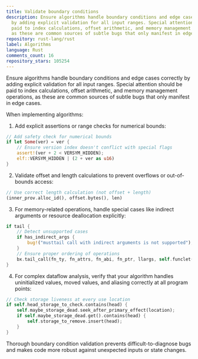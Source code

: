 ```yaml
---
title: Validate boundary conditions
description: Ensure algorithms handle boundary conditions and edge cases correctly
  by adding explicit validation for all input ranges. Special attention should be
  paid to index calculations, offset arithmetic, and memory management operations,
  as these are common sources of subtle bugs that only manifest in edge cases.
repository: rust-lang/rust
label: Algorithms
language: Rust
comments_count: 16
repository_stars: 105254
---
```


Ensure algorithms handle boundary conditions and edge cases correctly by adding explicit validation for all input ranges. Special attention should be paid to index calculations, offset arithmetic, and memory management operations, as these are common sources of subtle bugs that only manifest in edge cases.

When implementing algorithms:

1. Add explicit assertions or range checks for numerical bounds:
```rust
// Add safety check for numerical bounds
if let Some(ver) = ver {
    // Ensure version index doesn't conflict with special flags
    assert!(ver + 2 < VERSYM_HIDDEN);
    elf::VERSYM_HIDDEN | (2 + ver as u16)
}
```

2. Validate offset and length calculations to prevent overflows or out-of-bounds access:
```rust
// Use correct length calculation (not offset + length)
(inner_prov.alloc_id(), offset.bytes(), len)
```

3. For memory-related operations, handle special cases like indirect arguments or resource deallocation explicitly:
```rust
if tail {
    // Detect unsupported cases
    if has_indirect_args {
        bug!("musttail call with indirect arguments is not supported");
    }
    // Ensure proper ordering of operations
    bx.tail_call(fn_ty, fn_attrs, fn_abi, fn_ptr, llargs, self.funclet(fx), instance);
}
```

4. For complex dataflow analysis, verify that your algorithm handles uninitialized values, moved values, and aliasing correctly at all program points:
```rust
// Check storage liveness at every use location
if self.head_storage_to_check.contains(head) {
    self.maybe_storage_dead.seek_after_primary_effect(location);
    if self.maybe_storage_dead.get().contains(head) {
        self.storage_to_remove.insert(head);
    }
}
```

Thorough boundary condition validation prevents difficult-to-diagnose bugs and makes code more robust against unexpected inputs or state changes.
